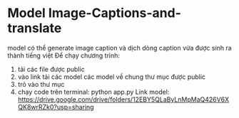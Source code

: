 # Model Image-Captions-and-translate
model có thể generate image caption và dịch dòng caption vừa được sinh ra thành tiếng việt
Để chạy chương trình:
1. tải các file được public 
2. vào link tải các model các model về chung thư mục được public
3. trỏ vào thư mục
4. chạy code trên terminal: python app.py
Link model: https://drive.google.com/drive/folders/12EBY5QLaByLnMpMaQ426V6XQK8wrRZk0?usp=sharing
